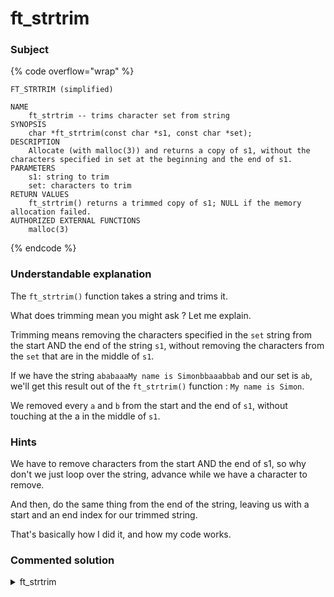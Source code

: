 # ft\_strtrim

### Subject

{% code overflow="wrap" %}
```
FT_STRTRIM (simplified)

NAME
    ft_strtrim -- trims character set from string
SYNOPSIS
    char *ft_strtrim(const char *s1, const char *set);
DESCRIPTION
    Allocate (with malloc(3)) and returns a copy of s1, without the characters specified in set at the beginning and the end of s1.
PARAMETERS
    s1: string to trim
    set: characters to trim
RETURN VALUES
    ft_strtrim() returns a trimmed copy of s1; NULL if the memory allocation failed.
AUTHORIZED EXTERNAL FUNCTIONS
    malloc(3)
```
{% endcode %}

### Understandable explanation

The `ft_strtrim()` function takes a string and trims it.

What does trimming mean you might ask ? Let me explain.

Trimming means removing the characters specified in the `set` string from the start AND the end of the string `s1`, without removing the characters from the `set` that are in the middle of `s1`.

If we have the string `ababaaaMy name is Simonbbaaabbab` and our set is `ab`, we'll get this result out of the `ft_strtrim()` function : `My name is Simon`.

We removed every `a` and `b` from the start and the end of `s1`, without touching at the a in the middle of `s1`.

### Hints

We have to remove characters from the start AND the end of s1, so why don't we just loop over the string, advance while we have a character to remove.

And then, do the same thing from the end of the string, leaving us with a start and an end index for our trimmed string.

That's basically how I did it, and how my code works.

### Commented solution

<details>

<summary>ft_strtrim</summary>

{% code title="ft_strtim.c" overflow="wrap" lineNumbers="true" %}
```c
#include "libft.hss"

static int to_trim(const char *set, char c);
static char *new_str(const char *s1, size_t start, size_t end);

char *ft_strtrim(const char *s1, const char *set)
{
    int i;
    int j;
    
    i = 0;
    j = ft_strlen(s1) - 1;
    /* if the string has a length of 0, we don't have anything
     * to trim, so we return an empty string that will be freeable
     */
    if (ft_strlen(s1) == 0)
        return (ft_strdup(""));
    /* we first loop from the start of the string until we find the first
     * character that is not part of the set to trim
     */
    while (to_trim(set, s1[i]))
        i++;
    /* we then do the same but from the end of the string this time.
     */
    while (to_trim(set, s1[j]))
        j--;
    /* Now, that is what the values correspond to :
     * i : the start index of the trimmed string in the full string
     * j : the end index of the trimmed string in the full string
     * Here what the values would be with the example I talked about
     * above.
     * s1 : "ababaaaMy name is Simonbbaaabbad"
     * ft_strlen(s1) : 33
     * after looping both ways, we have this :
     * i : 8
     * j : 23
     * but since we don't pass the end index, we pass the length of 
     * the new string we have to some "maths" 
     * j - (i - 1) : 23 - (8 - 1) = 23 - 7 = 16
     */
    return (new_str(s1, i, j - (i - 1));
}

/* this is a function helper, it creates and allocates a new
 * string based on the three input passed as parameter
 */
static char *new_str(const char *s1, size_t start, size_t len)
{
    char *str;
    size_t i;
    
    /* first, we check if the len of the string to create is 0
     * or if the start of the new string is after the end of the
     * original string
     * if that is the case, we call ft_strdup to create an empty string
     * that can be freed later
     */
    if (len <= 0 || start >= ft_strlen(s1))
        return (ft_strdup(""));
    /* we then call ft_calloc to allocate enough memory for the new
     * string plus the NUL-terminating character
     * we use calloc instead of malloc so we don't have to think about
     * NUL-terminating the string at the end of our function
     */
    str = ft_calloc(len + 1, sizeof(char));
    if (!str)
        return (NULL);
    i = 0;
    /* looping over i while it is smaller than the length of
     * our new string
     */
    while (i < len)
    {
        /* here we copy the content of s1 at index start + i into
         * our new string at index i, why is that ?
         * try to find by yourself, there is also a schema below to
         * explain this.
         */
        str[i] = s1[start + i];
        i++;
    }
    /* returning the new string that we created
     */
    return (str);
}

/* This helper function return 1 if the character c is part of the
 * set of characters to trim and 0 if it is not part of it
 */
static int to_trim(const char *set, char c)
{
    int i;
    
    i = 0;
    /* looping over the whole set so that we check the character c
     * against every character in the set of characters to trim
     */
    while (set[i])
    {
        if (c == set[i])
            return (1);
        i++;
    }
    return (0);
}
```
{% endcode %}

</details>
